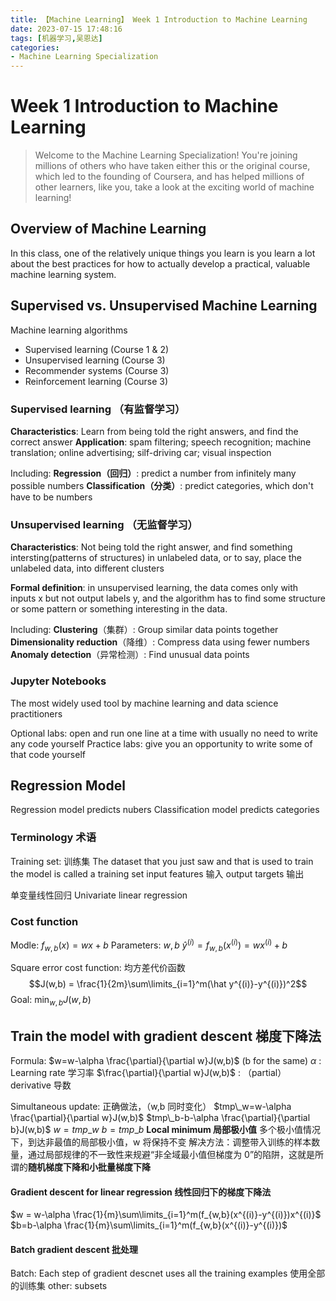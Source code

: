 ```yaml
---
title: 【Machine Learning】 Week 1 Introduction to Machine Learning
date: 2023-07-15 17:48:16
tags: [机器学习,吴恩达]
categories: 
- Machine Learning Specialization
---
```

# Week 1    Introduction to Machine Learning

> Welcome to the Machine Learning Specialization! You're joining millions of others who have taken either this or the original course, which led to the founding of Coursera, and has helped millions of other learners, like you, take a look at the exciting world of machine learning!


## Overview of Machine Learning

In this class, one of the relatively unique things you learn is you learn a lot about the best practices for how to actually develop a practical, valuable machine learning system.

## Supervised vs. Unsupervised Machine Learning

Machine learning algorithms 
- Supervised learning  (Course 1 & 2)
- Unsupervised learning (Course 3)
- Recommender systems (Course 3)
- Reinforcement learning (Course 3)

### Supervised learning （有监督学习）
**Characteristics**: Learn from being told the right answers, and find the correct answer
**Application**: spam filtering; speech recognition; machine translation; online advertising; silf-driving car; visual inspection

Including:
**Regression（回归）**: predict a number from infinitely many possible numbers
**Classification（分类）**: predict categories, which don't have to be numbers

### Unsupervised learning （无监督学习）
**Characteristics**: Not being told the right answer, and find something intersting(patterns of structures) in unlabeled data, or to say, place the unlabeled data, into different clusters 

**Formal definition**: in unsupervised learning, the data comes only with inputs x but not output labels y, and the algorithm has to find some structure or some pattern or something interesting in the data.

Including:
**Clustering**（集群）: Group similar data points together
**Dimensionality reduction**（降维）: Compress data using fewer numbers
**Anomaly detection**（异常检测）: Find unusual data points

### Jupyter Notebooks
The most widely used tool by machine learning and data science practitioners

Optional labs: open and run one line at a time with usually no need to write any code yourself
Practice labs: give you an opportunity to write some of that code yourself

## Regression Model
Regression model predicts nubers
Classification model predicts categories

### Terminology 术语
Training set: 训练集 The dataset that you just saw and that is used to train the model is called a training set
input features 输入 output targets 输出

单变量线性回归 Univariate linear regression

### Cost function
Modle: $f_{w,b}(x)=wx+b$  Parameters: $w,b$
$\hat y^{(i)} = f_{w,b}(x^{(i)})=wx^{(i)}+b$

Square error cost function: 均方差代价函数
$$J(w,b) = \frac{1}{2m}\sum\limits_{i=1}^m(\hat y^{(i)}-y^{(i)})^2$$
Goal: $\min_{w,b} J(w,b)$

## Train the model with gradient descent 梯度下降法 
Formula: $w=w-\alpha \frac{\partial}{\partial w}J(w,b)$  (b for the same)
$\alpha$ : Learning rate 学习率
$\frac{\partial}{\partial w}J(w,b)$ : （partial）derivative 导数

Simultaneous update: 正确做法，（w,b 同时变化）
$tmp\_w=w-\alpha \frac{\partial}{\partial w}J(w,b)$
$tmp\_b-b-\alpha \frac{\partial}{\partial b}J(w,b)$
$w=tmp\_w$
$b=tmp\_b$
**Local minimum 局部极小值**
多个极小值情况下，到达非最值的局部极小值，w 将保持不变
解决方法：调整带入训练的样本数量，通过局部规律的不一致性来规避“非全域最小值但梯度为 0”的陷阱，这就是所谓的**随机梯度下降和小批量梯度下降**

#### Gradient descent for linear regression 线性回归下的梯度下降法
$w = w-\alpha \frac{1}{m}\sum\limits_{i=1}^m(f_{w,b}(x^{(i)}-y^{(i)})x^{(i)}$
$b=b-\alpha \frac{1}{m}\sum\limits_{i=1}^m(f_{w,b}(x^{(i)}-y^{(i)})$

#### Batch gradient descent 批处理
Batch: Each step of gradient descnet uses all the training examples 使用全部的训练集
other: subsets 


